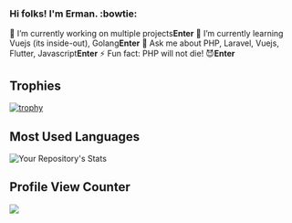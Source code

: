 ### Hi folks! I'm Erman. :bowtie:

🔭 I’m currently working on multiple projects**Enter**
🌱 I’m currently learning Vuejs (its inside-out), Golang**Enter**
💬 Ask me about PHP, Laravel, Vuejs, Flutter, Javascript**Enter**
⚡ Fun fact: PHP will not die! :smiling_imp:**Enter**


## Trophies
[![trophy](https://github-profile-trophy.vercel.app/?username=egulhan)](https://github.com/ryo-ma/github-profile-trophy)

<!--
## GitHub Stats
![Your Repository’s Stats](https://github-readme-stats.vercel.app/api?username=egulhan&show_icons=true)
-->

## Most Used Languages
![Your Repository's Stats](https://github-readme-stats.vercel.app/api/top-langs/?username=egulhan&theme=blue-green)


## Profile View Counter
<img src="https://komarev.com/ghpvc/?username=egulhan"/>

